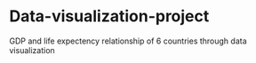 # Data-visualization-project
GDP and life expectency relationship of 6 countries through data visualization
